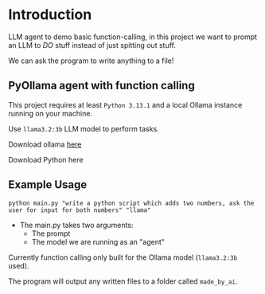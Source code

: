 # Introduction

LLM agent to demo basic function-calling, in this project we want to prompt an LLM to _DO_ stuff instead of just spitting out stuff. 

We can ask the program to write anything to a file!

## PyOllama agent with function calling

This project requires at least `Python 3.13.1` and a local Ollama instance running on your machine. 

Use `llama3.2:3b` LLM model to perform tasks. 

Download ollama [here](https://ollama.com/download)

Download Python here

## Example Usage 

`python main.py "write a python script which adds two numbers, ask the user for input for both numbers" "llama"`

- The main.py takes two arguments: 
    - The prompt
    - The model we are running as an "agent"

Currently function calling only built for the Ollama model (`llama3.2:3b` used). 

The program will output any written files to a folder called `made_by_ai`. 

